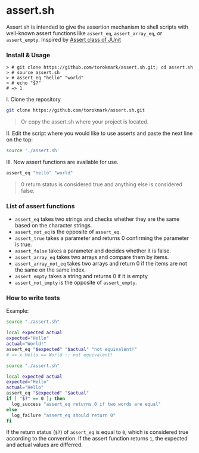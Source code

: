 # assert.sh

Assert.sh is intended to give the assertion mechanism to shell scripts with well-known assert functions like `assert_eq`, `assert_array_eq`, or `assert_empty`.
Inspired by [Assert class of JUnit](http://junit.sourceforge.net/javadoc/org/junit/Assert.html)

### Install & Usage

```
> # git clone https://github.com/torokmark/assert.sh.git; cd assert.sh
> # source assert.sh
> # assert_eq "hello" "world"
> # echo "$?"
# => 1
```

I. Clone the repository

```sh
git clone https://github.com/torokmark/assert.sh.git
```

> Or copy the assert.sh where your project is located.

II. Edit the script where you would like to use asserts and paste the next line on the top:

```sh
source './assert.sh'
```

III. Now assert functions are available for use.

```sh
assert_eq "hello" "world"
```
> 0 return status is considered true and anything else is considered false.


### List of assert functions

* `assert_eq` takes two strings and checks whether they are the same based on the character strings.
* `assert_not_eq` is the opposite of `assert_eq`.
* `assert_true` takes a parameter and returns 0 confirming the parameter is true.
* `assert_false` takes a parameter and decides whether it is false.
* `assert_array_eq` takes two arrays and compare them by items.
* `assert_array_not_eq` takes two arrays and return 0 if the items are not the same on the same index.
* `assert_empty` takes a string and returns 0 if it is empty
* `assert_not_empty` is the opposite of `assert_empty`.

### How to write tests

Example:

```sh
source "./assert.sh"

local expected actual
expected="Hello"
actual="World!"
assert_eq "$expected" "$actual" "not equivalent!"
# => x Hello == World :: not equivalent! 
```


```sh
source "./assert.sh"

local expected actual
expected="Hello"
actual="Hello"
assert_eq "$expected" "$actual"
if [ "$?" == 0 ]; then
  log_success "assert_eq returns 0 if two words are equal"
else
  log_failure "assert_eq should return 0"
fi
```

If the return status (`$?`) of `assert_eq` is equal to `0`, which is considered true according to the convention.
If the assert function returns `1`, the expected and actual values are differred.




